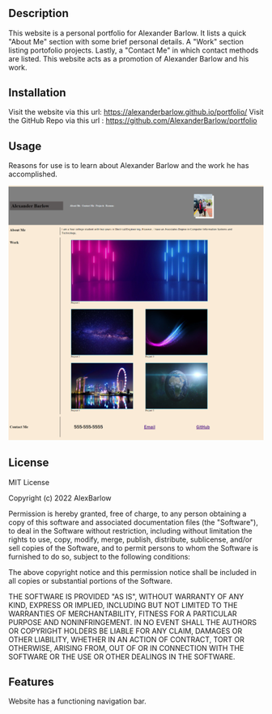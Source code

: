# <Your-Project-Title>

## Description

This website is a personal portfolio for Alexander Barlow. It lists a quick "About Me" section with some brief personal details. A "Work" section listing portofolio projects. Lastly, a "Contact Me" in which contact methods are listed. This website acts as a promotion of Alexander Barlow and his work. 


## Installation

Visit the website via this url: https://alexanderbarlow.github.io/portfolio/
Visit the GitHub Repo via this url : https://github.com/AlexanderBarlow/portfolio

## Usage

Reasons for use is to learn about Alexander Barlow and the work he has accomplished.

   
![Website Screenshot](./assets/images/_C__Users_alexb_bootcamp_challenges_portfolio_index.html%20(1).png)
   

## License

MIT License

Copyright (c) 2022 AlexBarlow

Permission is hereby granted, free of charge, to any person obtaining a copy
of this software and associated documentation files (the "Software"), to deal
in the Software without restriction, including without limitation the rights
to use, copy, modify, merge, publish, distribute, sublicense, and/or sell
copies of the Software, and to permit persons to whom the Software is
furnished to do so, subject to the following conditions:

The above copyright notice and this permission notice shall be included in all
copies or substantial portions of the Software.

THE SOFTWARE IS PROVIDED "AS IS", WITHOUT WARRANTY OF ANY KIND, EXPRESS OR
IMPLIED, INCLUDING BUT NOT LIMITED TO THE WARRANTIES OF MERCHANTABILITY,
FITNESS FOR A PARTICULAR PURPOSE AND NONINFRINGEMENT. IN NO EVENT SHALL THE
AUTHORS OR COPYRIGHT HOLDERS BE LIABLE FOR ANY CLAIM, DAMAGES OR OTHER
LIABILITY, WHETHER IN AN ACTION OF CONTRACT, TORT OR OTHERWISE, ARISING FROM,
OUT OF OR IN CONNECTION WITH THE SOFTWARE OR THE USE OR OTHER DEALINGS IN THE
SOFTWARE.

## Features

Website has a functioning navigation bar.

